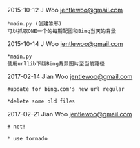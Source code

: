 2015-10-12 J Woo <jentlewoo@gmail.com>

    *main.py (创建雏形)
    可以抓取ONE一个的每期配图和Bing当天的背景
    


2015-10-14 J Woo <jentlewoo@gmail.com>

    *main.py
    使用urllib下载Bing背景图片至当前路径


2017-02-14 Jian Woo <jentlewoo@gmail.com>

    #update for bing.com's new url regular

    *delete some old files

2017-02-21 Jian Woo <jentlewoo@gmail.com>

    # net!

    * use tornado
